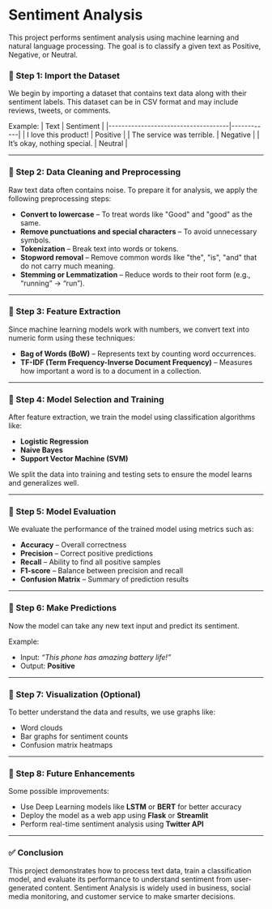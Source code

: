 # Sentiment Analysis

This project performs sentiment analysis using machine learning and natural language processing. 
The goal is to classify a given text as Positive, Negative, or Neutral.



### 🔹 Step 1: Import the Dataset
We begin by importing a dataset that contains text data along with their sentiment labels. 
This dataset can be in CSV format and may include reviews, tweets, or comments.

Example:
| Text                                | Sentiment  |
|-------------------------------------|------------|
| I love this product!                | Positive   |
| The service was terrible.           | Negative   |
| It’s okay, nothing special.         | Neutral    |

---

### 🔹 Step 2: Data Cleaning and Preprocessing
Raw text data often contains noise. To prepare it for analysis, we apply the following preprocessing steps:

- **Convert to lowercase** – To treat words like "Good" and "good" as the same.
- **Remove punctuations and special characters** – To avoid unnecessary symbols.
- **Tokenization** – Break text into words or tokens.
- **Stopword removal** – Remove common words like "the", "is", "and" that do not carry much meaning.
- **Stemming or Lemmatization** – Reduce words to their root form (e.g., “running” → “run”).

---

### 🔹 Step 3: Feature Extraction
Since machine learning models work with numbers, we convert text into numeric form using these techniques:

- **Bag of Words (BoW)** – Represents text by counting word occurrences.
- **TF-IDF (Term Frequency-Inverse Document Frequency)** – Measures how important a word is to a document in a collection.

---

### 🔹 Step 4: Model Selection and Training
After feature extraction, we train the model using classification algorithms like:

- **Logistic Regression**
- **Naive Bayes**
- **Support Vector Machine (SVM)**

We split the data into training and testing sets to ensure the model learns and generalizes well.

---

### 🔹 Step 5: Model Evaluation
We evaluate the performance of the trained model using metrics such as:

- **Accuracy** – Overall correctness
- **Precision** – Correct positive predictions
- **Recall** – Ability to find all positive samples
- **F1-score** – Balance between precision and recall
- **Confusion Matrix** – Summary of prediction results

---

### 🔹 Step 6: Make Predictions
Now the model can take any new text input and predict its sentiment.

Example:
- Input: *“This phone has amazing battery life!”*
- Output: **Positive**

---

### 🔹 Step 7: Visualization (Optional)
To better understand the data and results, we use graphs like:

- Word clouds
- Bar graphs for sentiment counts
- Confusion matrix heatmaps

---

### 🔹 Step 8: Future Enhancements
Some possible improvements:
- Use Deep Learning models like **LSTM** or **BERT** for better accuracy
- Deploy the model as a web app using **Flask** or **Streamlit**
- Perform real-time sentiment analysis using **Twitter API**

---

### ✅ Conclusion
This project demonstrates how to process text data, train a classification model, and evaluate its performance to understand sentiment from user-generated content. 
Sentiment Analysis is widely used in business, social media monitoring, and customer service to make smarter decisions.

